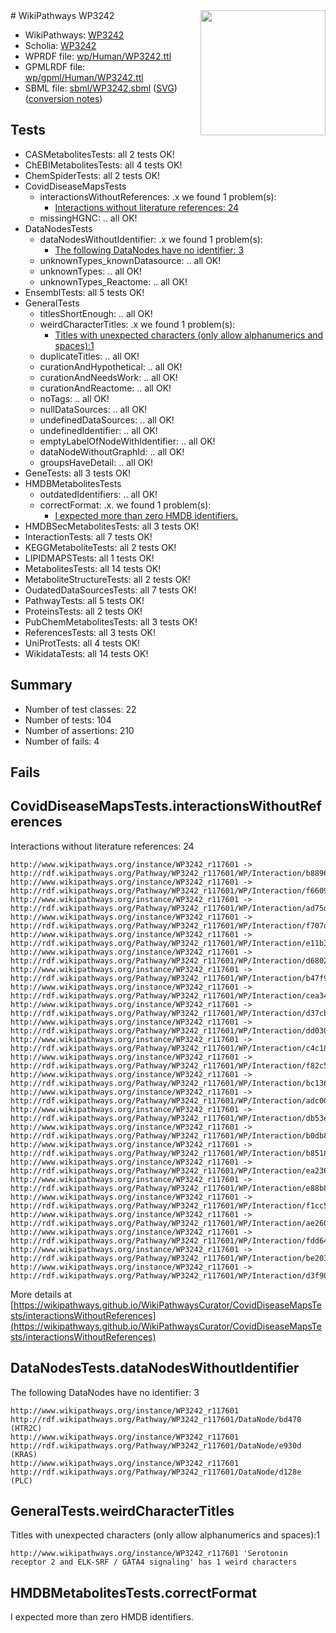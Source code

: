 <img style="float: right; width: 200px" src="../logo.png" />
# WikiPathways WP3242

* WikiPathways: [WP3242](https://identifiers.org/wikipathways:WP3242)
* Scholia: [WP3242](https://scholia.toolforge.org/wikipathways/WP3242)
* WPRDF file: [wp/Human/WP3242.ttl](../wp/Human/WP3242.ttl)
* GPMLRDF file: [wp/gpml/Human/WP3242.ttl](../wp/gpml/Human/WP3242.ttl)
* SBML file: [sbml/WP3242.sbml](../sbml/WP3242.sbml) ([SVG](../sbml/WP3242.svg)) ([conversion notes](../sbml/WP3242.txt))

## Tests
* CASMetabolitesTests: all 2 tests OK!
* ChEBIMetabolitesTests: all 4 tests OK!
* ChemSpiderTests: all 2 tests OK!
* CovidDiseaseMapsTests
    * interactionsWithoutReferences: .x we found 1 problem(s):
        * [Interactions without literature references: 24](#9701cd04)
    * missingHGNC: .. all OK!
* DataNodesTests
    * dataNodesWithoutIdentifier: .x we found 1 problem(s):
        * [The following DataNodes have no identifier: 3](#d2d32fa2)
    * unknownTypes_knownDatasource: .. all OK!
    * unknownTypes: .. all OK!
    * unknownTypes_Reactome: .. all OK!
* EnsemblTests: all 5 tests OK!
* GeneralTests
    * titlesShortEnough: .. all OK!
    * weirdCharacterTitles: .x we found 1 problem(s):
        * [Titles with unexpected characters (only allow alphanumerics and spaces):1](#fda87b3f)
    * duplicateTitles: .. all OK!
    * curationAndHypothetical: .. all OK!
    * curationAndNeedsWork: .. all OK!
    * curationAndReactome: .. all OK!
    * noTags: .. all OK!
    * nullDataSources: .. all OK!
    * undefinedDataSources: .. all OK!
    * undefinedIdentifier: .. all OK!
    * emptyLabelOfNodeWithIdentifier: .. all OK!
    * dataNodeWithoutGraphId: .. all OK!
    * groupsHaveDetail: .. all OK!
* GeneTests: all 3 tests OK!
* HMDBMetabolitesTests
    * outdatedIdentifiers: .. all OK!
    * correctFormat: .x. we found 1 problem(s):
        * [I expected more than zero HMDB identifiers.](#ad154c1e)
* HMDBSecMetabolitesTests: all 3 tests OK!
* InteractionTests: all 7 tests OK!
* KEGGMetaboliteTests: all 2 tests OK!
* LIPIDMAPSTests: all 1 tests OK!
* MetabolitesTests: all 14 tests OK!
* MetaboliteStructureTests: all 2 tests OK!
* OudatedDataSourcesTests: all 7 tests OK!
* PathwayTests: all 5 tests OK!
* ProteinsTests: all 2 tests OK!
* PubChemMetabolitesTests: all 3 tests OK!
* ReferencesTests: all 3 tests OK!
* UniProtTests: all 4 tests OK!
* WikidataTests: all 14 tests OK!


## Summary

* Number of test classes: 22
* Number of tests: 104
* Number of assertions: 210
* Number of fails: 4

## Fails

<a name="9701cd04" />

## CovidDiseaseMapsTests.interactionsWithoutReferences

Interactions without literature references: 24
```
http://www.wikipathways.org/instance/WP3242_r117601 -> http://rdf.wikipathways.org/Pathway/WP3242_r117601/WP/Interaction/b8896
http://www.wikipathways.org/instance/WP3242_r117601 -> http://rdf.wikipathways.org/Pathway/WP3242_r117601/WP/Interaction/f6609
http://www.wikipathways.org/instance/WP3242_r117601 -> http://rdf.wikipathways.org/Pathway/WP3242_r117601/WP/Interaction/ad75d
http://www.wikipathways.org/instance/WP3242_r117601 -> http://rdf.wikipathways.org/Pathway/WP3242_r117601/WP/Interaction/f707d
http://www.wikipathways.org/instance/WP3242_r117601 -> http://rdf.wikipathways.org/Pathway/WP3242_r117601/WP/Interaction/e11b3
http://www.wikipathways.org/instance/WP3242_r117601 -> http://rdf.wikipathways.org/Pathway/WP3242_r117601/WP/Interaction/d6802
http://www.wikipathways.org/instance/WP3242_r117601 -> http://rdf.wikipathways.org/Pathway/WP3242_r117601/WP/Interaction/b47f9
http://www.wikipathways.org/instance/WP3242_r117601 -> http://rdf.wikipathways.org/Pathway/WP3242_r117601/WP/Interaction/cea34
http://www.wikipathways.org/instance/WP3242_r117601 -> http://rdf.wikipathways.org/Pathway/WP3242_r117601/WP/Interaction/d37cb
http://www.wikipathways.org/instance/WP3242_r117601 -> http://rdf.wikipathways.org/Pathway/WP3242_r117601/WP/Interaction/dd030
http://www.wikipathways.org/instance/WP3242_r117601 -> http://rdf.wikipathways.org/Pathway/WP3242_r117601/WP/Interaction/c4c18
http://www.wikipathways.org/instance/WP3242_r117601 -> http://rdf.wikipathways.org/Pathway/WP3242_r117601/WP/Interaction/f82c5
http://www.wikipathways.org/instance/WP3242_r117601 -> http://rdf.wikipathways.org/Pathway/WP3242_r117601/WP/Interaction/bc136
http://www.wikipathways.org/instance/WP3242_r117601 -> http://rdf.wikipathways.org/Pathway/WP3242_r117601/WP/Interaction/adc00
http://www.wikipathways.org/instance/WP3242_r117601 -> http://rdf.wikipathways.org/Pathway/WP3242_r117601/WP/Interaction/db53e
http://www.wikipathways.org/instance/WP3242_r117601 -> http://rdf.wikipathways.org/Pathway/WP3242_r117601/WP/Interaction/b0db8
http://www.wikipathways.org/instance/WP3242_r117601 -> http://rdf.wikipathways.org/Pathway/WP3242_r117601/WP/Interaction/b8518
http://www.wikipathways.org/instance/WP3242_r117601 -> http://rdf.wikipathways.org/Pathway/WP3242_r117601/WP/Interaction/ea236
http://www.wikipathways.org/instance/WP3242_r117601 -> http://rdf.wikipathways.org/Pathway/WP3242_r117601/WP/Interaction/e88b8
http://www.wikipathways.org/instance/WP3242_r117601 -> http://rdf.wikipathways.org/Pathway/WP3242_r117601/WP/Interaction/f1cc5
http://www.wikipathways.org/instance/WP3242_r117601 -> http://rdf.wikipathways.org/Pathway/WP3242_r117601/WP/Interaction/ae260
http://www.wikipathways.org/instance/WP3242_r117601 -> http://rdf.wikipathways.org/Pathway/WP3242_r117601/WP/Interaction/fdd64
http://www.wikipathways.org/instance/WP3242_r117601 -> http://rdf.wikipathways.org/Pathway/WP3242_r117601/WP/Interaction/be203
http://www.wikipathways.org/instance/WP3242_r117601 -> http://rdf.wikipathways.org/Pathway/WP3242_r117601/WP/Interaction/d3f90
```

More details at [https://wikipathways.github.io/WikiPathwaysCurator/CovidDiseaseMapsTests/interactionsWithoutReferences](https://wikipathways.github.io/WikiPathwaysCurator/CovidDiseaseMapsTests/interactionsWithoutReferences)

<a name="d2d32fa2" />

## DataNodesTests.dataNodesWithoutIdentifier

The following DataNodes have no identifier: 3
```
http://www.wikipathways.org/instance/WP3242_r117601 http://rdf.wikipathways.org/Pathway/WP3242_r117601/DataNode/bd470 (HTR2C)
http://www.wikipathways.org/instance/WP3242_r117601 http://rdf.wikipathways.org/Pathway/WP3242_r117601/DataNode/e930d (KRAS)
http://www.wikipathways.org/instance/WP3242_r117601 http://rdf.wikipathways.org/Pathway/WP3242_r117601/DataNode/d128e (PLC)
```

<a name="fda87b3f" />

## GeneralTests.weirdCharacterTitles

Titles with unexpected characters (only allow alphanumerics and spaces):1
```
http://www.wikipathways.org/instance/WP3242_r117601 'Serotonin receptor 2 and ELK-SRF / GATA4 signaling' has 1 weird characters
```

<a name="ad154c1e" />

## HMDBMetabolitesTests.correctFormat

I expected more than zero HMDB identifiers.
